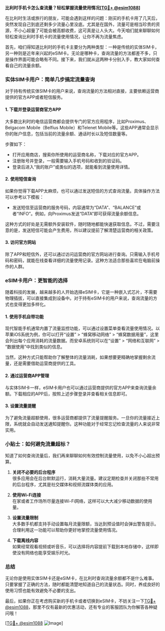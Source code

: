 **比利时手机卡怎么查流量？轻松掌握流量使用情况[[TG💪+ @esim1088](https://t.me/s/esim1088)]**

在比利时生活或旅行的朋友，可能会遇到这样的问题：刚买的手机卡用了几天后，突然发现自己到底还剩多少流量心里没底。尤其是在国外，流量可是相当珍贵的资源，不小心超量了可能会被高额收费，这可真是让人头大。今天咱们就来聊聊如何轻松查询比利时手机卡的流量使用情况，让你不再为流量焦虑。

首先，咱们得知道比利时的手机卡主要分为两种类型：一种是传统的实体SIM卡，另一种则是近年来兴起的eSIM卡。无论是哪种卡，查询流量的方法都差不多，只是操作界面可能会略有不同。接下来，我们就从这两种卡分别入手，教大家如何查看自己的流量余额。

### 实体SIM卡用户：简单几步搞定流量查询

对于持有传统实体SIM卡的用户来说，查询流量的方法相对直接，主要依赖运营商提供的官方APP或者短信服务。

#### 1. 下载并登录运营商官方APP
大多数比利时的电信运营商都会提供专门的官方应用程序，比如Proximus、Belgacom Mobile（Belfius Mobile）和Telenet Mobile等。这些APP通常会显示你的账户信息，包括当前的流量余额、通话时长以及短信数量等。

步骤如下：
- 打开应用商店，搜索你所使用的运营商名称，下载对应的官方APP。
- 注册账号并登录，一般需要输入手机号码和收到的验证码。
- 登录后进入“我的账户”或类似的选项，就能看到流量使用详情。

#### 2. 使用短信查询
如果你觉得下载APP太麻烦，也可以通过发送短信的方式查询流量。具体操作方法可以参考以下模板：

- 发送短信至运营商的服务号码，内容通常为“DATA”、“BALANCE”或者“INFO”。例如，向Proximus发送“DATA”即可获得流量余额信息。

这种方式的好处是无需额外安装软件，随时随地都能快速获取信息。不过，需要注意的是，发送短信可能会产生费用，所以建议提前了解清楚运营商的相关政策。

#### 3. 访问官方网站
除了APP和短信外，还可以通过访问运营商的官方网站进行查询。只需输入手机号码和密码，就能在线查看详细的流量使用记录。这种方法适合那些喜欢在电脑前操作的人群。

### eSIM卡用户：更智能的选择

随着科技的发展，越来越多的人开始选择eSIM卡，它是一种嵌入式芯片，不需要物理插拔，可以直接集成到设备中。对于持有eSIM卡的用户来说，查询流量的方式也变得更加多样化。

#### 1. 使用手机自带功能
现代智能手机通常内置了流量监控功能，可以通过设置菜单查看流量使用情况。以苹果iOS系统为例，你可以打开“设置” > “蜂窝移动网络” > “蜂窝数据用量”，这里会列出每个应用消耗的流量数据。而安卓系统则可以在“设置” > “网络和互联网” > “数据使用”中找到类似的信息。

当然，这种方式只能帮助你了解整体的流量消耗，如果想要更精确地掌握剩余流量，还是需要借助运营商提供的工具。

#### 2. 通过运营商APP管理
与实体SIM卡一样，eSIM卡用户也可以通过运营商提供的官方APP来查询流量余额。下载相应的APP后，按照上述步骤登录并查看相关信息即可。

#### 3. 设置流量提醒
为了避免流量超额使用，很多运营商都提供了流量提醒服务。一旦你的流量接近上限，系统就会自动发送通知提醒你。这种功能对于经常忘记检查流量的人来说非常实用。

### 小贴士：如何避免流量超标？

知道了如何查询流量后，我们再来聊聊如何有效控制流量使用，以免不小心超出预算。

1. **关闭不必要的后台程序**  
   很多应用会在后台默默运行，消耗大量流量。建议定期检查并关闭那些不常用的后台程序，尤其是社交媒体和视频流媒体类的应用。

2. **使用Wi-Fi连接**  
   在家或者工作场所尽量连接Wi-Fi网络，这样可以大大减少移动数据的使用量。

3. **设置流量限制**  
   大多数手机都支持手动设置每月流量限额，当达到预设值时会弹出警告提示。合理利用这一功能可以帮助你更好地掌控流量使用情况。

4. **下载离线内容**  
   如果经常观看视频或听音乐，可以选择将内容提前下载到本地存储中，这样即使没有网络也能享受娱乐时光。

### 总结

无论你是使用实体SIM卡还是eSIM卡，在比利时查询流量余额都不是什么难事。只要掌握了正确的方法，随时都能清楚地知道自己的流量状态。同时，养成良好的使用习惯也能有效避免不必要的支出。

最后，如果你正在考虑购买新的手机卡或者切换到eSIM卡，不妨关注一下[TG💪+ @esim1088](https://t.me/s/esim1088)，那里不仅有最新的优惠活动，还有专业的客服团队为你解答各种疑问哦！

[[TG💪+ @esim1088](https://t.me/s/esim1088) ![Image](https://i.postimg.cc/4NQfJmqS/Snipaste-2025-05-13-00-14-12.png)]